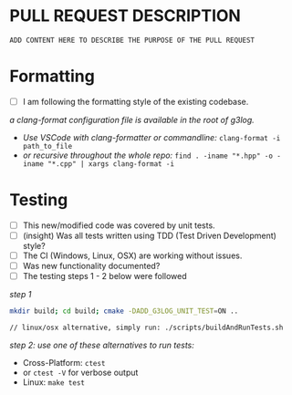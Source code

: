 
# PULL REQUEST DESCRIPTION

`ADD CONTENT HERE TO DESCRIBE THE PURPOSE OF THE PULL REQUEST`


# Formatting
- [ ] I am following the formatting style of the existing codebase. 

_a clang-format configuration file is available in the root of g3log._ 
- _Use VSCode with clang-formatter or commandline:_
`clang-format -i path_to_file` 
- _or recursive throughout the whole repo:_ `find . -iname "*.hpp" -o -iname "*.cpp" | xargs clang-format -i`


# Testing

- [ ] This new/modified code was covered by unit tests. 
- [ ] (insight) Was all tests written using TDD (Test Driven Development) style?
- [ ] The CI (Windows, Linux, OSX) are working without issues. 
- [ ] Was new functionality documented? 
- [ ] The testing steps  1 - 2 below were followed

_step 1_

```bash 
mkdir build; cd build; cmake -DADD_G3LOG_UNIT_TEST=ON ..

// linux/osx alternative, simply run: ./scripts/buildAndRunTests.sh
```

_step 2: use one of these alternatives to run tests:_

- Cross-Platform: `ctest`
- or `ctest -V` for verbose output
- Linux: `make test`
